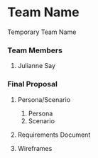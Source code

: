 # Team Name
Temporary Team Name

### Team Members
1. Julianne Say

### Final Proposal
1. Persona/Scenario
    1. Persona
    2. Scenario
    
2. Requirements Document

3. Wireframes






